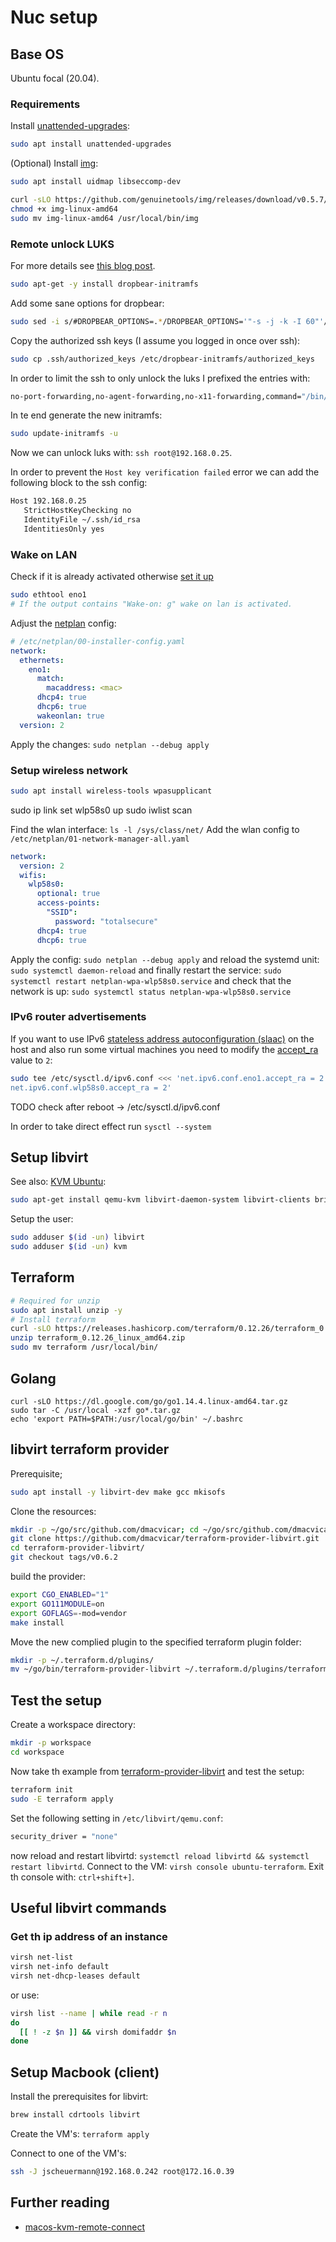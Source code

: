 # Nuc setup

## Base OS

Ubuntu focal (20.04).

### Requirements

Install [unattended-upgrades](https://help.ubuntu.com/community/AutomaticSecurityUpdates):

```bash
sudo apt install unattended-upgrades
```

(Optional) Install [img](https://github.com/genuinetools/img/releases/download):

```bash
sudo apt install uidmap libseccomp-dev

curl -sLO https://github.com/genuinetools/img/releases/download/v0.5.7/img-linux-amd64
chmod +x img-linux-amd64
sudo mv img-linux-amd64 /usr/local/bin/img
```

### Remote unlock LUKS

For more details see [this blog post](https://hamy.io/post/0009/how-to-install-luks-encrypted-ubuntu-18.04.x-server-and-enable-remote-unlocking).

```bash
sudo apt-get -y install dropbear-initramfs
```

Add some sane options for dropbear:

```bash
sudo sed -i s/#DROPBEAR_OPTIONS=.*/DROPBEAR_OPTIONS='"-s -j -k -I 60"'/ /etc/dropbear-initramfs/config
```

Copy the authorized ssh keys (I assume you logged in once over ssh):

```bash
sudo cp .ssh/authorized_keys /etc/dropbear-initramfs/authorized_keys
```

In order to limit the ssh to only unlock the luks I prefixed the entries with:

```bash
no-port-forwarding,no-agent-forwarding,no-x11-forwarding,command="/bin/cryptroot-unlock"
```

In te end generate the new initramfs:

```bash
sudo update-initramfs -u
```

Now we can unlock luks with: `ssh root@192.168.0.25`.

In order to prevent the `Host key verification failed` error we can add the following block to the ssh config:

```bash
Host 192.168.0.25
   StrictHostKeyChecking no
   IdentityFile ~/.ssh/id_rsa
   IdentitiesOnly yes
```

### Wake on LAN

Check if it is already activated otherwise [set it up](https://www.intel.de/content/www/de/de/support/articles/000027615/intel-nuc.html)

```bash
sudo ethtool eno1
# If the output contains "Wake-on: g" wake on lan is activated.
```

Adjust the [netplan](https://wiki.ubuntuusers.de/Netplan/) config:

```yaml
# /etc/netplan/00-installer-config.yaml
network:
  ethernets:
    eno1:
      match:
        macaddress: <mac>
      dhcp4: true
      dhcp6: true
      wakeonlan: true
  version: 2
```

Apply the changes: `sudo netplan --debug apply`

### Setup wireless network

```bash
sudo apt install wireless-tools wpasupplicant
```

sudo ip link set wlp58s0 up
sudo iwlist scan

Find the wlan interface: `ls -l /sys/class/net/`
Add the wlan config to `/etc/netplan/01-network-manager-all.yaml`

```yaml
network:
  version: 2
  wifis:
    wlp58s0:
      optional: true
      access-points:
        "SSID":
          password: "totalsecure"
      dhcp4: true
      dhcp6: true
```

Apply the config: `sudo netplan --debug apply` and reload the systemd unit: `sudo systemctl daemon-reload` and finally restart the service: `sudo systemctl restart netplan-wpa-wlp58s0.service` and check that the network is up: `sudo systemctl status netplan-wpa-wlp58s0.service`

### IPv6 router advertisements

If you want to use IPv6 [stateless address autoconfiguration (slaac)](https://en.wikipedia.org/wiki/IPv6_address#Stateless_address_autoconfiguration) on the host and also run some virtual machines you need to modify the [accept_ra](https://www.kernel.org/doc/Documentation/networking/ip-sysctl.txt) value to `2`:

```bash
sudo tee /etc/sysctl.d/ipv6.conf <<< 'net.ipv6.conf.eno1.accept_ra = 2
net.ipv6.conf.wlp58s0.accept_ra = 2'
```

TODO check after reboot -> /etc/sysctl.d/ipv6.conf

In order to take direct effect run `sysctl --system`

## Setup libvirt

See also: [KVM Ubuntu](https://help.ubuntu.com/community/KVM/Installation#Installation):

```bash
sudo apt-get install qemu-kvm libvirt-daemon-system libvirt-clients bridge-utils
```

Setup the user:

```bash
sudo adduser $(id -un) libvirt
sudo adduser $(id -un) kvm
```

## Terraform

```bash
# Required for unzip
sudo apt install unzip -y
# Install terraform
curl -sLO https://releases.hashicorp.com/terraform/0.12.26/terraform_0.12.26_linux_amd64.zip
unzip terraform_0.12.26_linux_amd64.zip
sudo mv terraform /usr/local/bin/
```

## Golang

```bas
curl -sLO https://dl.google.com/go/go1.14.4.linux-amd64.tar.gz
sudo tar -C /usr/local -xzf go*.tar.gz
echo 'export PATH=$PATH:/usr/local/go/bin' ~/.bashrc
```

## libvirt terraform provider

Prerequisite;

```bash
sudo apt install -y libvirt-dev make gcc mkisofs
```

Clone the resources:

```bash
mkdir -p ~/go/src/github.com/dmacvicar; cd ~/go/src/github.com/dmacvicar
git clone https://github.com/dmacvicar/terraform-provider-libvirt.git
cd terraform-provider-libvirt/
git checkout tags/v0.6.2
```

build the provider:

```bash
export CGO_ENABLED="1"
export GO111MODULE=on
export GOFLAGS=-mod=vendor
make install
```

Move the new complied plugin to the specified terraform plugin folder:

```bash
mkdir -p ~/.terraform.d/plugins/
mv ~/go/bin/terraform-provider-libvirt ~/.terraform.d/plugins/terraform-provider-libvirt_v0.6.2
```

## Test the setup

Create a workspace directory:

```bash
mkdir -p workspace
cd workspace
```

Now take th example from [terraform-provider-libvirt](https://github.com/dmacvicar/terraform-provider-libvirt/tree/master/examples/v0.12/ubuntu) and test the setup:

```bash
terraform init
sudo -E terraform apply
```

Set the following setting in `/etc/libvirt/qemu.conf`:

```bash
security_driver = "none"
```

now reload and restart libvirtd: `systemctl reload libvirtd && systemctl restart libvirtd`.
Connect to the VM: `virsh console ubuntu-terraform`.
Exit th console with: `ctrl+shift+]`.

## Useful libvirt commands

### Get th ip address of an instance

```bash
virsh net-list
virsh net-info default
virsh net-dhcp-leases default
```

or use:

```bash
virsh list --name | while read -r n
do
  [[ ! -z $n ]] && virsh domifaddr $n
done
```

## Setup Macbook (client)

Install the prerequisites for libvirt:

```bash
brew install cdrtools libvirt
```

Create the VM's: `terraform apply`

Connect to one of the VM's:

```bash
ssh -J jscheuermann@192.168.0.242 root@172.16.0.39
```

## Further reading

- [macos-kvm-remote-connect](https://johnsiu.com/blog/macos-kvm-remote-connect)
